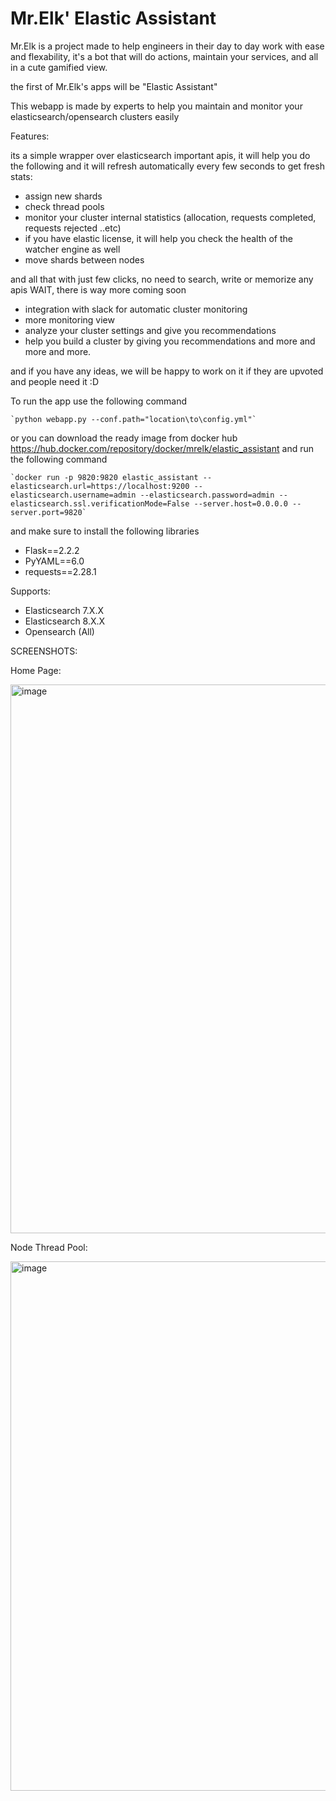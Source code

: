 # Mr.Elk' Elastic Assistant
Mr.Elk is a project made to help engineers in their day to day work with ease and flexability, it's a bot that will do actions, maintain your services, and all in a cute gamified view.

the first of Mr.Elk's apps will be "Elastic Assistant"

This webapp is made by experts to help you maintain and monitor your elasticsearch/opensearch clusters easily

Features:

its a simple wrapper over elasticsearch important apis, it will help you do the following and it will refresh automatically every few seconds to get fresh stats:
- assign new shards
- check thread pools 
- monitor your cluster internal statistics (allocation, requests completed, requests rejected ..etc) 
- if you have elastic license, it will help you check the health of the watcher engine as well
- move shards between nodes

and all that with just few clicks, no need to search, write or memorize any apis 
WAIT, there is way more coming soon
- integration with slack for automatic cluster monitoring
- more monitoring view
- analyze your cluster settings and give you recommendations
- help you build a cluster by giving you recommendations
and more and more and more.

and if you have any ideas, we will be happy to work on it if they are upvoted and people need it :D


To run the app use the following command
 
    `python webapp.py --conf.path="location\to\config.yml"`

or you can download the ready image from docker hub https://hub.docker.com/repository/docker/mrelk/elastic_assistant
and run the following command

    `docker run -p 9820:9820 elastic_assistant --elasticsearch.url=https://localhost:9200 --elasticsearch.username=admin --elasticsearch.password=admin --elasticsearch.ssl.verificationMode=False --server.host=0.0.0.0 --server.port=9820`
    
and make sure to install the following libraries 
- Flask==2.2.2
- PyYAML==6.0
- requests==2.28.1

Supports:
- Elasticsearch 7.X.X
- Elasticsearch 8.X.X
- Opensearch (All)


SCREENSHOTS:

Home Page:

<img width="878" alt="image" src="https://user-images.githubusercontent.com/33005145/208752199-ebe1bf1c-6b2c-4347-adf5-42ea9bc67291.png">

Node Thread Pool:

<img width="847" alt="image" src="https://user-images.githubusercontent.com/33005145/208752415-e2ccfd94-abe4-4dd9-9c65-f309f1795fab.png">
